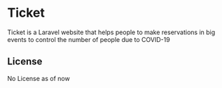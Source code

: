 # Ticket

Ticket is a Laravel website that helps people to make reservations in big events to control the number of people due to COVID-19

## License
No License as of now
